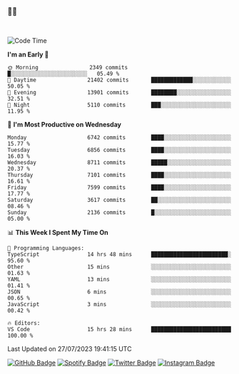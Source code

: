 ### 🤙🍺

<!-- <a href="https://github-readme-stats.vercel.app/api?username=hzak2xx&count_private=true&show_icons=true&theme=dracula">
  <img align="center" src="https://github-readme-stats.vercel.app/api?username=hzak2xx&count_private=true&show_icons=true&theme=dracula" />
</a>
</br> -->
</br>

<!--START_SECTION:waka-->
![Code Time](http://img.shields.io/badge/Code%20Time-2%2C677%20hrs%204%20mins-blue)

**I'm an Early 🐤** 

```text
🌞 Morning                2349 commits        █░░░░░░░░░░░░░░░░░░░░░░░░   05.49 % 
🌆 Daytime                21402 commits       █████████████░░░░░░░░░░░░   50.05 % 
🌃 Evening                13901 commits       ████████░░░░░░░░░░░░░░░░░   32.51 % 
🌙 Night                  5110 commits        ███░░░░░░░░░░░░░░░░░░░░░░   11.95 % 
```
📅 **I'm Most Productive on Wednesday** 

```text
Monday                   6742 commits        ████░░░░░░░░░░░░░░░░░░░░░   15.77 % 
Tuesday                  6856 commits        ████░░░░░░░░░░░░░░░░░░░░░   16.03 % 
Wednesday                8711 commits        █████░░░░░░░░░░░░░░░░░░░░   20.37 % 
Thursday                 7101 commits        ████░░░░░░░░░░░░░░░░░░░░░   16.61 % 
Friday                   7599 commits        ████░░░░░░░░░░░░░░░░░░░░░   17.77 % 
Saturday                 3617 commits        ██░░░░░░░░░░░░░░░░░░░░░░░   08.46 % 
Sunday                   2136 commits        █░░░░░░░░░░░░░░░░░░░░░░░░   05.00 % 
```


📊 **This Week I Spent My Time On** 

```text
💬 Programming Languages: 
TypeScript               14 hrs 48 mins      ████████████████████████░   95.60 % 
Other                    15 mins             ░░░░░░░░░░░░░░░░░░░░░░░░░   01.63 % 
YAML                     13 mins             ░░░░░░░░░░░░░░░░░░░░░░░░░   01.41 % 
JSON                     6 mins              ░░░░░░░░░░░░░░░░░░░░░░░░░   00.65 % 
JavaScript               3 mins              ░░░░░░░░░░░░░░░░░░░░░░░░░   00.42 % 

🔥 Editors: 
VS Code                  15 hrs 28 mins      █████████████████████████   100.00 % 
```


 Last Updated on 27/07/2023 19:41:15 UTC
<!--END_SECTION:waka-->

[![GitHub Badge](https://img.shields.io/badge/GitHub-100000?style=for-the-badge&logo=github&logoColor=white)](https://github.com/hzak2xx)
[![Spotify Badge](https://img.shields.io/badge/Spotify-1ED760?&style=for-the-badge&logo=spotify&logoColor=white)](https://open.spotify.com/user/uf90s6sbbh75a1mt44clkhkvf)
[![Twitter Badge](https://img.shields.io/badge/Twitter-1DA1F2?style=for-the-badge&logo=twitter&logoColor=white)](https://twitter.com/hzak2xx)
[![Instagram Badge](https://img.shields.io/badge/Instagram-E4405F?style=for-the-badge&logo=instagram&logoColor=white)](https://www.instagram.com/hzak2xx/)
